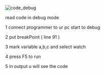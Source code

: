 ![code_debug](https://github.com/user-attachments/assets/306e87a4-8ccf-4502-aaa0-8bd58682bb63)



read code in debug mode


1 connect programmer to ur pc start to debug 

2 put breakPoint ( line 91 )

3 mark variable a,b,c and select watch

4 press F5 to run

5 in output u will see the code 
